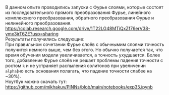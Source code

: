 В данном опыте проводились запуски с Фурье слоями, которые состоят из последовательного прямого преобразования Фурье, линейного комплексного преобразования, обратного преобразования Фурье и нелинейного преобразования.  
<https://colab.research.google.com/drive/1T22LG48MTiQxZf76erV38-ymx3irT6ZE?usp=sharing>  
Результаты получились следующие:  
При правильном сочетании Фурье слоёв с обычнымим слоями точность получится немного выше, чем без этого. Но обычно получается так, что время обучения модели увеличивается, а точность ухудшается. Более того, добавление Фурье слоёв не решает проблемы падения точности с ростом `k` и не устраняет распыления солитонов при увеличении `alpha`(но есть основания полагать, что падение точности слабее на ~30%).  
Ноутбук можно скачать тут: <https://github.com/mikhakuv/PINNs/blob/main/notebooks/exp35.ipynb>  
